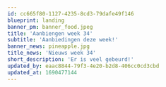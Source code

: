 ```yaml
---
id: cc665f80-1127-4235-8cd3-79dafe49f146
blueprint: landing
banner_pm: banner_food.jpeg
title: 'Aanbiengen week 34'
subtitle: 'Aanbiedingen deze week!'
banner_news: pineapple.jpg
title_news: 'Nieuws week 34'
short_description: 'Er is veel gebeurd!'
updated_by: eaac8844-79f3-4e20-b2d8-406cc0cd3cbd
updated_at: 1690477144
---
```

